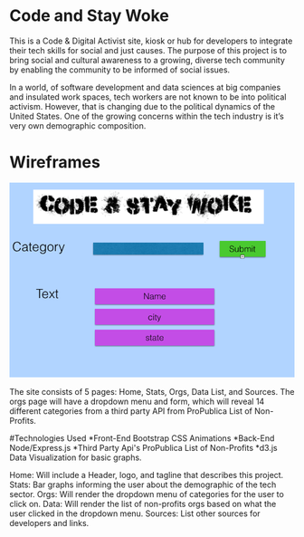 # Code and Stay Woke
 This is a Code & Digital Activist site, kiosk or hub for developers
 to integrate their tech skills for social and just causes. The purpose 
 of this project is to bring social and cultural awareness to a growing,
 diverse tech community by enabling the community to be informed of 
 social issues.

 In a world, of software development and data sciences at big companies and insulated work spaces, tech workers are not known to be into political activism. However, that is changing due to the political dynamics of the United States. One of the growing concerns within the tech industry is it’s very own demographic composition.

 # Wireframes
 ![WireFrame Dropdown Menu](https://github.com/youngmaid/code-woke/blob/master/public/img/wireframe.png)

 The site consists of 5 pages: Home, Stats, Orgs, Data List, and Sources.
 The orgs page will have a dropdown menu and form, which will reveal 14
 different categories from a third party API from ProPublica List of 
 Non-Profits.

#Technologies Used
 *Front-End
  Bootstrap
  CSS Animations
 *Back-End
  Node/Express.js
*Third Party Api's
 ProPublica List of Non-Profits
*d3.js
 Data Visualization for basic graphs.

Home: Will include a Header, logo, and tagline that describes this project.
Stats: Bar graphs informing the user about the demographic of the tech sector.
Orgs: Will render the dropdown menu of categories for the user to click on.
Data: Will render the list of non-profits orgs based on what the user 
      clicked in the dropdown menu.
Sources: List other sources for developers and links.



